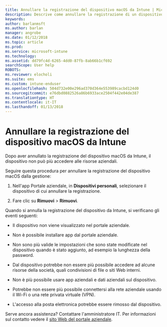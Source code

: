 ```yaml
---
title: Annullare la registrazione del dispositivo macOS da Intune | Microsoft Docs
description: Descrive come annullare la registrazione di un dispositivo macOS da Intune
keywords: 
author: barlanmsft
ms.author: barlan
manager: angrobe
ms.date: 01/12/2018
ms.topic: article
ms.prod: 
ms.service: microsoft-intune
ms.technology: 
ms.assetid: dd79fc4d-6265-4dd0-87fb-8ab66b1cf692
searchScope: User help
ROBOTS: 
ms.reviewer: elocholi
ms.suite: ems
ms.custom: intune-enduser
ms.openlocfilehash: 504d732e00e296ad370d364e553989cacbd124d0
ms.sourcegitcommit: e76dbd0882526a86b6933ace2504f442e04de387
ms.translationtype: HT
ms.contentlocale: it-IT
ms.lasthandoff: 01/13/2018
---
```

# <a name="unenroll-your-macos-device-from-intune"></a>Annullare la registrazione del dispositivo macOS da Intune

Dopo aver annullato la registrazione del dispositivo macOS da Intune, il dispositivo non può più accedere alle risorse aziendali.

Seguire questa procedura per annullare la registrazione del dispositivo macOS dalla gestione:

1.  Nell'app Portale aziendale, in **Dispositivi personali**, selezionare il dispositivo di cui annullare la registrazione.

2.  Fare clic su **Rimuovi** > **Rimuovi**.

Quando si annulla la registrazione del dispositivo da Intune, si verificano gli eventi seguenti:

-   Il dispositivo non viene visualizzato nel portale aziendale.

-   Non è possibile installare app dal portale aziendale.

-   Non sono più valide le impostazioni che sono state modificate nel dispositivo quando è stato aggiunto, ad esempio la lunghezza della password.

-   Dal dispositivo potrebbe non essere più possibile accedere ad alcune risorse della società, quali condivisioni di file o siti Web interni.

-   Non è più possibile usare app aziendali e dati aziendali sul dispositivo.

-   Potrebbe non essere più possibile connettersi alla rete aziendale usando il Wi-Fi o una rete privata virtuale (VPN).

-   L'accesso alla posta elettronica potrebbe essere rimosso dal dispositivo.

Serve ancora assistenza? Contattare l'amministratore IT. Per informazioni sul contatto vedere il [sito Web del portale aziendale](https://portal.manage.microsoft.com#HelpDeskDialog).

